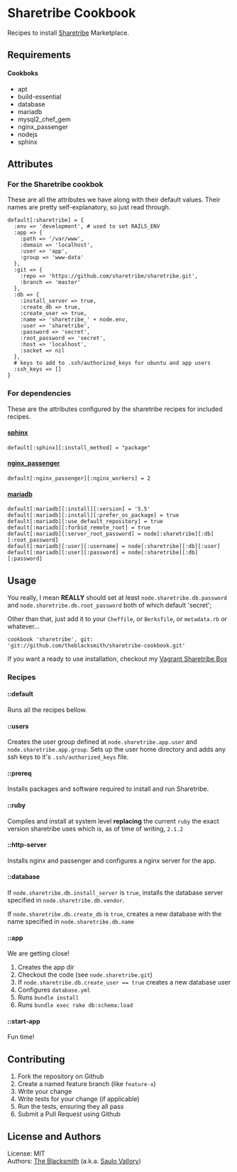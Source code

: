 Sharetribe Cookbook
===================

Recipes to install [Sharetribe](https://github.com/sharetribe/sharetribe) Marketplace.

Requirements
------------

#### Cookboks

- apt
- build-essential
- database
- mariadb
- mysql2_chef_gem
- nginx_passenger
- nodejs
- sphinx

Attributes
----------

### For the Sharetribe cookbok

These are all the attributes we have along with their default values. Their names are pretty self-explanatory, so just read through.

~~~
default[:sharetribe] = {
  :env => 'development', # used to set RAILS_ENV
  :app => {
    :path => '/var/www',
    :domain => 'localhost',
    :user => 'app',
    :group => 'www-data'
  },
  :git => {
    :repo => 'https://github.com/sharetribe/sharetribe.git',
    :branch => 'master'
  },
  :db => {
    :install_server => true,
    :create_db => true,
    :create_user => true,
    :name => 'sharetribe_' + node.env,
    :user => 'sharetribe',
    :password => 'secret',
    :root_password => 'secret',
    :host => 'localhost',
    :socket => nil
  },
  # keys to add to .ssh/authorized_keys for ubuntu and app users
  :ssh_keys => []
}
~~~

### For dependencies

These are the attributes configured by the sharetribe recipes for included recipes.

#### [sphinx](https://supermarket.chef.io/cookbooks/sphinx)

`default[:sphinx][:install_method] = "package"`

#### [nginx_passenger](https://supermarket.chef.io/cookbooks/nginx_passenger)

`default[:nginx_passenger][:nginx_workers] = 2`

#### [mariadb](https://supermarket.chef.io/cookbooks/mariadb)


~~~
default[:mariadb][:install][:version] = '5.5'
default[:mariadb][:install][:prefer_os_package] = true
default[:mariadb][:use_default_repository] = true
default[:mariadb][:forbid_remote_root] = true
default[:mariadb][:server_root_password] = node[:sharetribe][:db][:root_password]
default[:mariadb][:user][:username] = node[:sharetribe][:db][:user]
default[:mariadb][:user][:password] = node[:sharetribe][:db][:password]
~~~

Usage
-----

You really, I mean **REALLY** should set at least `node.sharetribe.db.password` and `node.sharetribe.db.root_password` both of
which default 'secret';

Other than that, just add it to your `Cheffile`, or `Berksfile`, or `metadata.rb` or whatever...

`cookbook 'sharetribe', git: 'git://github.com/theblacksmith/sharetribe-cookbook.git'`

If you want a ready to use installation, checkout my [Vagrant Sharetribe Box](https://github.com/theblacksmith/vagrant-sharetribe-box)

### Recipes

#### ::default

Runs all the recipes bellow.

#### ::users

Creates the user group defined at `node.sharetribe.app.user` and `node.sharetribe.app.group`. Sets up the user home directory and adds any ssh keys to it's `.ssh/authorized_keys` file.

#### ::prereq

Installs packages and software required to install and run Sharetribe.

#### ::ruby

Compiles and install at system level **replacing** the current `ruby` the exact version sharetribe uses which is, as of time of writing, `2.1.2`

#### ::http-server

Installs nginx and passenger and configures a nginx server for the app.

#### ::database

If `node.sharetribe.db.install_server` is `true`, installs the database server specified in `node.sharetribe.db.vendor`.

If `node.sharetribe.db.create_db` is `true`, creates a new database with the name specified in `node.sharetribe.db.name`

#### ::app

We are getting close!

1. Creates the app dir
2. Checkout the code (see `node.sharetribe.git`)
3. If `node.sharetribe.db.create_user == true` creates a new database user
4. Configures `database.yml`
5. Runs `bundle install`
6. Runs `bundle exec rake db:schema:load`

#### ::start-app

Fun time!

Contributing
------------

1. Fork the repository on Github
2. Create a named feature branch (like `feature-x`)
3. Write your change
4. Write tests for your change (if applicable)
5. Run the tests, ensuring they all pass
6. Submit a Pull Request using Github

License and Authors
-------------------

License: MIT <br>
Authors: [The Blacksmith](http://github.com/theblacksmith) (a.k.a. [Saulo Vallory](http://saulovallory.com))
